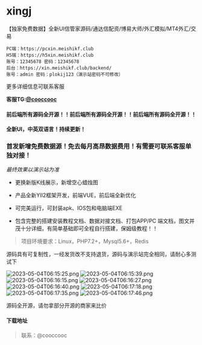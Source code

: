# xingj
【独家免费数据】全新UI信管家源码/通达信配资/博易大师/外汇模拟/MT4外汇/交易
```
PC端：https://pcxin.meishikf.club
H5端：https://h5xin.meishikf.club
账号：12345678 密码：12345678
后台：https://xin.meishikf.club/backend/
账号：admin 密码：plokij123（演示站密码不可修改）
```

更多详细信息可联系客服

**客服TG:[@cooccooc](https://t.me/cooccooc)**



#### 前后端所有源码全开源！！前后端所有源码全开源！！前后端所有源码全开源！！

#### 全新UI，中英双语言！持续更新！

### 首发新增免费数据源！免去每月高昂数据费用！有需要可联系客服单独对接！

*最终效果以演示站为准*

- 更换新版K线展示，新增空心蜡烛图

- 产品全新YII2框架开发，前端VUE，前后端全新优化

- 可完美运行，可封装apk、IOS包和电脑端EXE

- 包含完整的搭建安装教程文档、数据对接文档、打包APP/PC 端文档，图文并茂十分详细，有简单基础即可全程自行搭建，保姆级教程！！

> 项目环境要求：Linux，PHP7.2+，Mysql5.6+，Redis



源码具有可复制性，一经发货改不支持退货，源码与演示站完全相同，请耐心多测试下 

![2023-05-04T06:15:25.png][1]
![2023-05-04T06:15:39.png][2]
![2023-05-04T06:16:15.png][3]
![2023-05-04T06:16:27.png][4]
![2023-05-04T06:16:40.png][5]
![2023-05-04T06:17:18.png][6]
![2023-05-04T06:17:35.png][7]
![2023-05-04T06:17:46.png][8]

源码全开源，请勿拿部分开源的商家来比价


#### 下载地址

> 联系：@cooccooc


  [1]: https://cdn.zenless.top/gh/UsdtTokenApi/codepic/2023/05/04/1683180926.png
  [2]: https://cdn.zenless.top/gh/UsdtTokenApi/codepic/2023/05/04/1683180940.png
  [3]: https://cdn.zenless.top/gh/UsdtTokenApi/codepic/2023/05/04/1683180977.png
  [4]: https://cdn.zenless.top/gh/UsdtTokenApi/codepic/2023/05/04/1683180989.png
  [5]: https://cdn.zenless.top/gh/UsdtTokenApi/codepic/2023/05/04/1683181000.png
  [6]: https://cdn.zenless.top/gh/UsdtTokenApi/codepic/2023/05/04/1683181039.png
  [7]: https://cdn.zenless.top/gh/UsdtTokenApi/codepic/2023/05/04/1683181055.png
  [8]: https://cdn.zenless.top/gh/UsdtTokenApi/codepic/2023/05/04/1683181066.png
